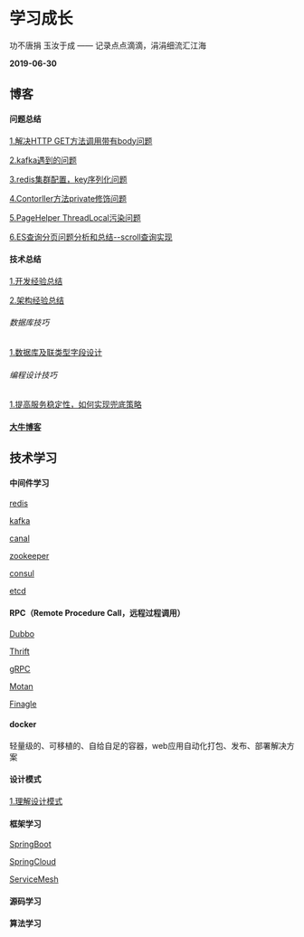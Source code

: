 # 学习成长
功不唐捐 玉汝于成 —— 记录点点滴滴，涓涓细流汇江海

**2019-06-30**

## 博客
#### 问题总结
[1.解决HTTP GET方法调用带有body问题](https://www.jianshu.com/p/220d2267cdc9)

[2.kafka遇到的问题](https://github.com/ywang2014/Blog/blob/master/blog/issue/Kafka.problem.md)

[3.redis集群配置，key序列化问题](https://github.com/ywang2014/Blog/blob/master/blog/issue/Redis.problem.md)

[4.Contorller方法private修饰问题](https://github.com/ywang2014/Blog/blob/master/blog/issue/controller_private.problem.md)

[5.PageHelper ThreadLocal污染问题](https://github.com/ywang2014/Blog/blob/master/blog/issue/PageHelper.problem.md)

[6.ES查询分页问题分析和总结--scroll查询实现](https://github.com/ywang2014/Blog/blob/master/blog/issue/ES.query.problem.md)

#### 技术总结
[1.开发经验总结](https://github.com/ywang2014/Blog/blob/master/blog/summary/developSummary.md)

[2.架构经验总结](https://github.com/ywang2014/Blog/blob/master/blog/summary/designSummary.md)
###### 数据库技巧
[1.数据库及联类型字段设计]()
###### 编程设计技巧
[1.提高服务稳定性，如何实现兜底策略]()
#### [大牛博客](https://github.com/ywang2014/Blog/tree/master/blog/expert)
## 技术学习
#### 中间件学习
[redis]()

[kafka]()

[canal]()

[zookeeper]()

[consul]()

[etcd]()
#### RPC（Remote Procedure Call，远程过程调用）
[Dubbo]()

[Thrift]()

[gRPC]()

[Motan]()

[Finagle]()
#### docker
轻量级的、可移植的、自给自足的容器，web应用自动化打包、发布、部署解决方案
#### 设计模式
[1.理解设计模式](https://github.com/ywang2014/Blog/tree/master/tech/designPattern)
#### 框架学习
[SpringBoot](https://github.com/ywang2014/Blog/tree/master/tech/framework/springboot)

[SpringCloud](https://github.com/ywang2014/Blog/tree/master/tech/framework/springcloud)

[ServiceMesh](https://github.com/ywang2014/Blog/tree/master/tech/framework/servicemesh)
#### 源码学习
#### 算法学习

